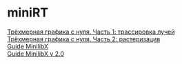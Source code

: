 # miniRT
[Трёхмерная графика с нуля. Часть 1: трассировка лучей](https://habr.com/ru/post/342510/)  
[Трёхмерная графика с нуля. Часть 2: растеризация](https://habr.com/ru/post/342708/)  
[Guide MinilibX](https://qst0.github.io/ft_libgfx/man_mlx.html)  
[Guide MinilibX v 2.0](https://harm-smits.github.io/42docs/libs/minilibx)
